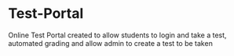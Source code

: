 # Test-Portal
Online Test Portal created to allow students to login and take a test, automated grading and allow admin to create a test to be taken
